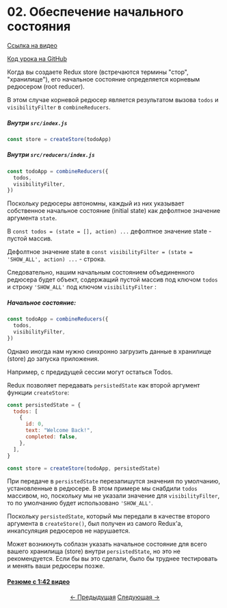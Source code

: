 # 02\. Обеспечение начального состояния

[Ссылка на видео](https://egghead.io/lessons/javascript-redux-supplying-the-initial-state)

[Код урока на GitHub](https://github.com/gaearon/todos/tree/02-supplying-the-initial-state)

Когда вы создаете Redux store (встречаются термины "стор", "хранилище"), его начальное состояние определяется корневым редюсером (root reducer).

В этом случае корневой редюсер является результатом вызова `todos` и `visibilityFilter` в `combineReducers`.

##### _Внутри `src/index.js`_

```javascript
const store = createStore(todoApp)
```

##### _Внутри `src/reducers/index.js`_

```javascript
const todoApp = combineReducers({
  todos,
  visibilityFilter,
})
```

Поскольку редюсеры автономны, каждый из них указывает собственное начальное состояние (initial state) как дефолтное значение аргумента `state`.

В `const todos = (state = [], action) ...` дефолтное значение state - пустой массив.

Дефолтное значение state в `const visibilityFilter = (state = 'SHOW_ALL', action) ...` - строка.

Следовательно, нашим начальным состоянием объединенного редюсера будет объект, содержащий пустой массив под ключом `todos` и строку `'SHOW_ALL'` под ключом `visibilityFilter` :

##### Начальное состояние:

```javascript
const todoApp = combineReducers({
  todos,
  visibilityFilter,
})
```

Однако иногда нам нужно синхронно загрузить данные в хранилище (store) до запуска приложения.

Например, с предидущей сессии могут остаться Todos.

Redux позволяет передавать `persistedState` как второй аргумент функции `createStore`:

```javascript
const persistedState = {
  todos: [
    {
      id: 0,
      text: "Welcome Back!",
      completed: false,
    },
  ],
}

const store = createStore(todoApp, persistedState)
```

При передаче в `persistedState` перезапишутся значения по умолчанию, установленные в редюсере. В этом примере мы снабдили `todos` массивом, но, поскольку мы не указали значение для `visibilityFilter`, то по умолчанию будет использовано `'SHOW_ALL'`.

Поскольку `persistedState`, который мы передали в качестве второго аргумента в `createStore()`, был получен из самого Redux'а, инкапсуляция редюсеров не нарушается.

Может возникнуть соблазн указать начальное состояние для всего вашего хранилища (store) внутри `persistedState`, но это не рекомендуется. Если бы вы это сделали, было бы труднее тестировать и менять ваши редюсеры позже.

#### [Резюме с 1:42 видео](https://egghead.io/lessons/javascript-redux-supplying-the-initial-state)

<p align="center">
  <a href="./01-Simplifying_the_Arrow_Functions.md"><- Предыдущая</a>
  <a href="./03-Persisting_the_State_to_the_Local_Storage.md">Следующая -></a>
</p>
